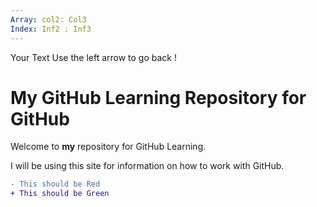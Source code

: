 ```yaml
---
Array: col2: Col3
Index: Inf2 : Inf3
---
```

Your Text
Use the left arrow to go back ! 

# My GitHub Learning Repository for GitHub

Welcome to **my** repository for GitHub Learning.

I will be using this site for information on how to work with GitHub.

``` diff
- This should be Red
+ This should be Green
```
